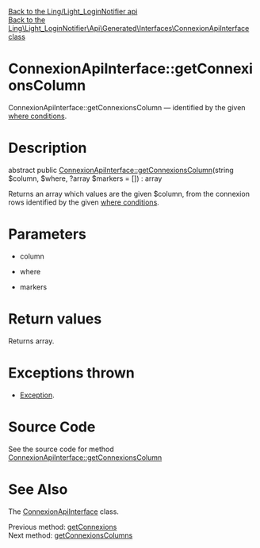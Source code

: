 [Back to the Ling/Light_LoginNotifier api](https://github.com/lingtalfi/Light_LoginNotifier/blob/master/doc/api/Ling/Light_LoginNotifier.md)<br>
[Back to the Ling\Light_LoginNotifier\Api\Generated\Interfaces\ConnexionApiInterface class](https://github.com/lingtalfi/Light_LoginNotifier/blob/master/doc/api/Ling/Light_LoginNotifier/Api/Generated/Interfaces/ConnexionApiInterface.md)


ConnexionApiInterface::getConnexionsColumn
================



ConnexionApiInterface::getConnexionsColumn — identified by the given [where conditions](https://github.com/lingtalfi/SimplePdoWrapper#the-where-conditions).




Description
================


abstract public [ConnexionApiInterface::getConnexionsColumn](https://github.com/lingtalfi/Light_LoginNotifier/blob/master/doc/api/Ling/Light_LoginNotifier/Api/Generated/Interfaces/ConnexionApiInterface/getConnexionsColumn.md)(string $column, $where, ?array $markers = []) : array




Returns an array which values are the given $column, from the connexion rows
identified by the given [where conditions](https://github.com/lingtalfi/SimplePdoWrapper#the-where-conditions).




Parameters
================


- column

    

- where

    

- markers

    


Return values
================

Returns array.


Exceptions thrown
================

- [Exception](http://php.net/manual/en/class.exception.php).&nbsp;







Source Code
===========
See the source code for method [ConnexionApiInterface::getConnexionsColumn](https://github.com/lingtalfi/Light_LoginNotifier/blob/master/Api/Generated/Interfaces/ConnexionApiInterface.php#L140-L140)


See Also
================

The [ConnexionApiInterface](https://github.com/lingtalfi/Light_LoginNotifier/blob/master/doc/api/Ling/Light_LoginNotifier/Api/Generated/Interfaces/ConnexionApiInterface.md) class.

Previous method: [getConnexions](https://github.com/lingtalfi/Light_LoginNotifier/blob/master/doc/api/Ling/Light_LoginNotifier/Api/Generated/Interfaces/ConnexionApiInterface/getConnexions.md)<br>Next method: [getConnexionsColumns](https://github.com/lingtalfi/Light_LoginNotifier/blob/master/doc/api/Ling/Light_LoginNotifier/Api/Generated/Interfaces/ConnexionApiInterface/getConnexionsColumns.md)<br>

